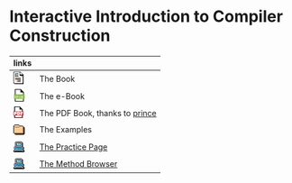 # Interactive Introduction to Compiler Construction

| links |     |
| ----- | --- |
| [![](doc/layout.png)](doc/tutorial-00-preface.html) | The Book |
| [![](doc/epub.png)](book.epub) | The e-Book |
| [![](doc/pdf.png)](book.pdf) | The PDF Book, thanks to [prince](https://www.princexml.com) |
| [![](doc/dir.png)](../eg) | The Examples |
| [![](doc/comp.blue.png)](eg.html?mode=ebnf) | [The Practice Page](doc/tutorial-a-webpage.html) |
| [![](doc/comp.blue.png)](methods.html) | [The Method Browser](doc/tutorial-c-compilers.html#the-method-browser-1) |

